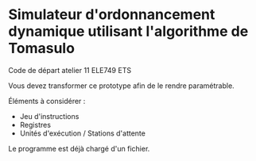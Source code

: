 # Simulateur d'ordonnancement dynamique utilisant l'algorithme de Tomasulo
Code de départ atelier 11 ELE749 ETS

Vous devez transformer ce prototype afin de le rendre paramétrable.

Éléments à considérer :
- Jeu d'instructions
- Registres
- Unités d'exécution / Stations d'attente

Le programme est déjà chargé d'un fichier. 
